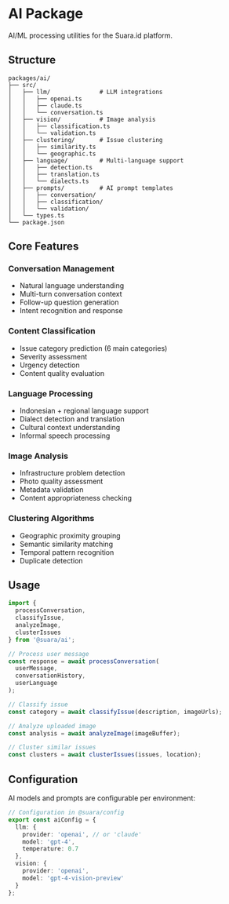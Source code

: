 # AI Package

AI/ML processing utilities for the Suara.id platform.

## Structure

```
packages/ai/
├── src/
│   ├── llm/              # LLM integrations
│   │   ├── openai.ts
│   │   ├── claude.ts
│   │   └── conversation.ts
│   ├── vision/           # Image analysis
│   │   ├── classification.ts
│   │   └── validation.ts
│   ├── clustering/       # Issue clustering
│   │   ├── similarity.ts
│   │   └── geographic.ts
│   ├── language/         # Multi-language support
│   │   ├── detection.ts
│   │   ├── translation.ts
│   │   └── dialects.ts
│   ├── prompts/          # AI prompt templates
│   │   ├── conversation/
│   │   ├── classification/
│   │   └── validation/
│   └── types.ts
└── package.json
```

## Core Features

### Conversation Management
- Natural language understanding
- Multi-turn conversation context
- Follow-up question generation
- Intent recognition and response

### Content Classification
- Issue category prediction (6 main categories)
- Severity assessment
- Urgency detection
- Content quality evaluation

### Language Processing
- Indonesian + regional language support
- Dialect detection and translation
- Cultural context understanding
- Informal speech processing

### Image Analysis
- Infrastructure problem detection
- Photo quality assessment
- Metadata validation
- Content appropriateness checking

### Clustering Algorithms
- Geographic proximity grouping
- Semantic similarity matching
- Temporal pattern recognition
- Duplicate detection

## Usage

```typescript
import { 
  processConversation,
  classifyIssue,
  analyzeImage,
  clusterIssues 
} from '@suara/ai';

// Process user message
const response = await processConversation(
  userMessage, 
  conversationHistory,
  userLanguage
);

// Classify issue
const category = await classifyIssue(description, imageUrls);

// Analyze uploaded image
const analysis = await analyzeImage(imageBuffer);

// Cluster similar issues
const clusters = await clusterIssues(issues, location);
```

## Configuration

AI models and prompts are configurable per environment:

```typescript
// Configuration in @suara/config
export const aiConfig = {
  llm: {
    provider: 'openai', // or 'claude'
    model: 'gpt-4',
    temperature: 0.7
  },
  vision: {
    provider: 'openai',
    model: 'gpt-4-vision-preview'
  }
};
```